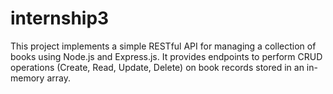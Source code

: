 # internship3
This project implements a simple RESTful API for managing a collection of books using Node.js and Express.js. It provides endpoints to perform CRUD operations (Create, Read, Update, Delete) on book records stored in an in-memory array.
